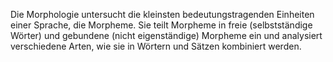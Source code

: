 Die Morphologie untersucht die kleinsten bedeutungstragenden Einheiten einer Sprache, die Morpheme. Sie teilt Morpheme in freie (selbstständige Wörter) und gebundene (nicht eigenständige) Morpheme ein und analysiert verschiedene Arten, wie sie in Wörtern und Sätzen kombiniert werden.